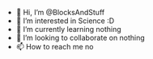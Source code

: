 - 👋 Hi, I’m @BlocksAndStuff
- 👀 I’m interested in Science :D
- 🌱 I’m currently learning nothing
- 💞️ I’m looking to collaborate on nothing
- 📫 How to reach me no

<!---
BlocksAndStuff/BlocksAndStuff is a ✨ special ✨ repository because its `README.md` (this file) appears on your GitHub profile.
You can click the Preview link to take a look at your changes.
--->
